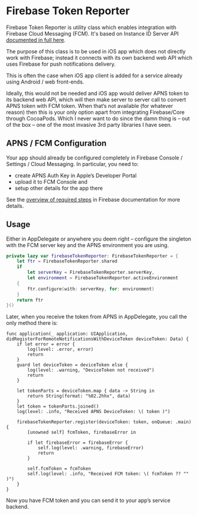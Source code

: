 # Firebase Token Reporter

Firebase Token Reporter is utility class which enables integration with Firebase Cloud Messaging (FCM).
It's based on Instance ID Server API
[documented in full here](https://developers.google.com/instance-id/reference/server#create_registration_tokens_for_apns_tokens).

The purpose of this class is to be used in iOS app which does not directly work with Firebase; instead it connects with its own backend web API which uses Firebase for push notifications delivery.

This is often the case when iOS app client is added for a service already using Android / web front-ends. 

Ideally, this would not be needed and iOS app would deliver APNS token to its backend web API, which will then make server to server call to convert APNS token with FCM token. When that‘s not available (for whatever reason) then this is your only option apart from integrating Firebase/Core through CocoaPods. Which I never want to do since the damn thing is – out of the box – one of the most invasive 3rd party libraries I have seen.

## APNS / FCM Configuration

Your app should already be configured completely in Firebase Console / Settings / Cloud Messaging. In particular, you need to:

* create APNS Auth Key in Apple’s Developer Portal
* upload it to FCM Console and 
* setup other details for the app there

See the [overview of required steps](https://firebase.google.com/docs/cloud-messaging/ios/certs) in Firebase documentation for more details.

## Usage

Either in AppDelegate or anywhere you deem right – configure the singleton with the FCM server key and the APNS environment you are using.

```swift
private lazy var firebaseTokenReporter: FirebaseTokenReporter = {
	let ftr = FirebaseTokenReporter.shared
	if
		let serverKey = FirebaseTokenReporter.serverKey,
		let environment = FirebaseTokenReporter.activeEnvironment
	{
		ftr.configure(with: serverKey, for: environment)
	}
	return ftr
}()
```

Later, when you receive the token from APNS in AppDelegate, you call the only method there is:

```
func application(_ application: UIApplication, didRegisterForRemoteNotificationsWithDeviceToken deviceToken: Data) {
	if let error = error {
		log(level: .error, error)
		return
	}
	guard let deviceToken = deviceToken else {
		log(level: .warning, "DeviceToken not received")
		return
	}

	let tokenParts = deviceToken.map { data -> String in
		return String(format: "%02.2hhx", data)
	}
	let token = tokenParts.joined()
	log(level: .info, "Received APNS DeviceToken: \( token )")

	firebaseTokenReporter.register(deviceToken: token, onQueue: .main) {
		[unowned self] fcmToken, firebaseError in

		if let firebaseError = firebaseError {
			self.log(level: .warning, firebaseError)
			return
		}

		self.fcmToken = fcmToken
		self.log(level: .info, "Received FCM token: \( fcmToken ?? "" )")
	}
}
```

Now you have FCM token and you can send it to your app’s service backend.